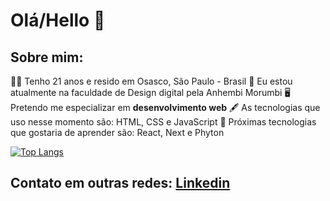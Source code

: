 # Olá/Hello :raised_back_of_hand:

## Sobre mim:
👩‍🦰 Tenho 21 anos e resido em Osasco, São Paulo - Brasil
💼 Eu estou atualmente na faculdade de Design digital pela Anhembi Morumbi
🖥️ Pretendo me especializar em **desenvolvimento web**
🖋️ As tecnologias que uso nesse momento são: HTML, CSS e JavaScript
📆 Próximas tecnologias que gostaria de aprender são: React, Next e Phyton


[![Top Langs](https://github-readme-stats.vercel.app/api/top-langs/?username=tiozzogabi)](https://github.com/tiozzogabi/github-readme-stats)


## Contato em outras redes: [Linkedin](https://www.linkedin.com/in/gabrielle-tiozzo/)
